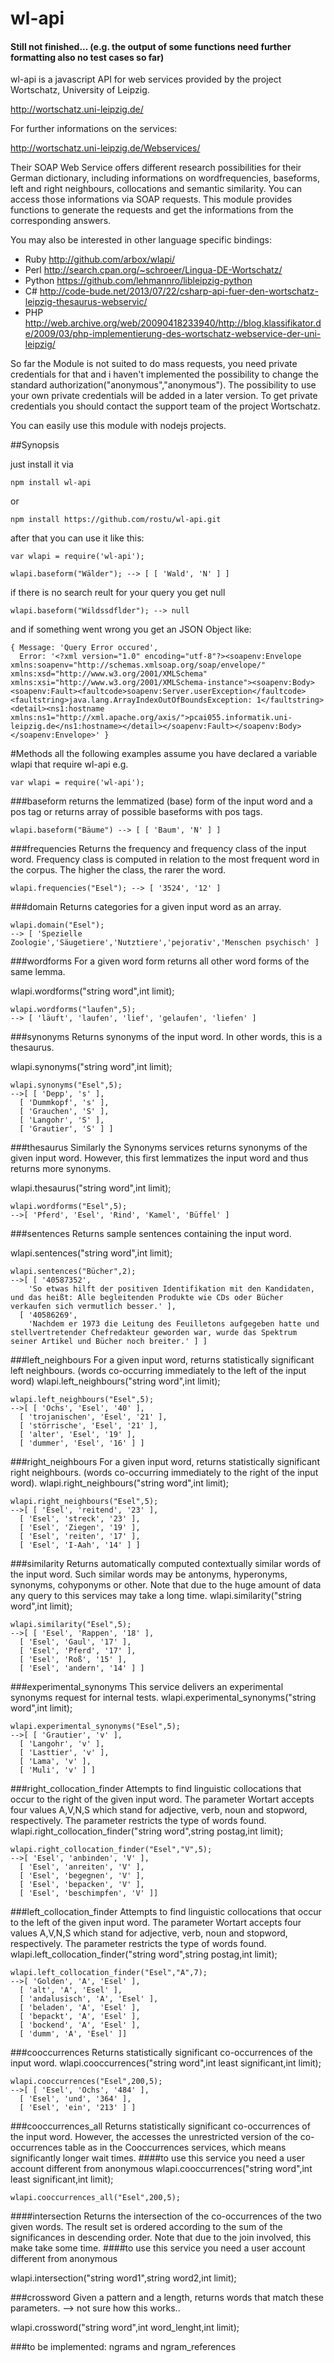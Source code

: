 # wl-api
#### Still not finished... (e.g. the output of some functions need further formatting also no test cases so far)

wl-api is a javascript API for web services provided by the project Wortschatz, University of Leipzig.

http://wortschatz.uni-leipzig.de/

For further informations on the services: 

http://wortschatz.uni-leipzig.de/Webservices/

Their SOAP Web Service offers different research possibilities for their German dictionary, including informations on wordfrequencies, baseforms, left and right neighbours, collocations and semantic similarity.
You can access those informations via SOAP requests.
This module provides functions to generate the requests and get the informations from the corresponding answers.

You may also
be interested in other language specific bindings:

* Ruby http://github.com/arbox/wlapi/
* Perl http://search.cpan.org/~schroeer/Lingua-DE-Wortschatz/
* Python  https://github.com/lehmannro/libleipzig-python
* C#  http://code-bude.net/2013/07/22/csharp-api-fuer-den-wortschatz-leipzig-thesaurus-webservic/
* PHP http://web.archive.org/web/20090418233940/http://blog.klassifikator.de/2009/03/php-implementierung-des-wortschatz-webservice-der-uni-leipzig/

So far the Module is not suited to do mass requests, you need private credentials for that and i haven't implemented the possibility to change the standard authorization("anonymous","anonymous").
The possibility to use your own private credentials will be added in a later version.
To get private credentials you should contact the support team of the project Wortschatz.


You can easily use this module with nodejs projects.

##Synopsis

just install it via 
```
npm install wl-api
````
or
```
npm install https://github.com/rostu/wl-api.git
```

after that you can use it like this:

```
var wlapi = require('wl-api');

wlapi.baseform("Wälder"); --> [ [ 'Wald', 'N' ] ]
```
if there is no search reult for your query you get null
```
wlapi.baseform("Wildssdflder"); --> null
```
and if something went wrong you get an JSON Object like:
```
{ Message: 'Query Error occured',
  Error: '<?xml version="1.0" encoding="utf-8"?><soapenv:Envelope xmlns:soapenv="http://schemas.xmlsoap.org/soap/envelope/" xmlns:xsd="http://www.w3.org/2001/XMLSchema" xmlns:xsi="http://www.w3.org/2001/XMLSchema-instance"><soapenv:Body><soapenv:Fault><faultcode>soapenv:Server.userException</faultcode><faultstring>java.lang.ArrayIndexOutOfBoundsException: 1</faultstring><detail><ns1:hostname xmlns:ns1="http://xml.apache.org/axis/">pcai055.informatik.uni-leipzig.de</ns1:hostname></detail></soapenv:Fault></soapenv:Body></soapenv:Envelope>' }
```

#Methods
all the following examples assume you have declared a variable wlapi that require wl-api
e.g.
```
var wlapi = require('wl-api');
```

###baseform
returns the lemmatized (base) form of the input word and a pos tag or 
returns array of possible baseforms with pos tags.
```
wlapi.baseform("Bäume") --> [ [ 'Baum', 'N' ] ]
```

###frequencies
Returns the frequency and frequency class of the input word.
Frequency class is computed in relation to the most frequent word in the corpus.
The higher the class, the rarer the word.
```
wlapi.frequencies("Esel"); --> [ '3524', '12' ]
```

###domain
Returns categories for a given input word as an array.
```
wlapi.domain("Esel"); 
--> [ 'Spezielle Zoologie','Säugetiere','Nutztiere','pejorativ','Menschen psychisch' ]
```

###wordforms
For a given word form returns all other word forms of the same lemma.

wlapi.wordforms("string word",int limit); 
```
wlapi.wordforms("laufen",5); 
--> [ 'läuft', 'laufen', 'lief', 'gelaufen', 'liefen' ]
```

###synonyms
Returns synonyms of the input word. In other words, this is a thesaurus.

wlapi.synonyms("string word",int limit); 
```
wlapi.synonyms("Esel",5); 
-->[ [ 'Depp', 's' ],
  [ 'Dummkopf', 's' ],
  [ 'Grauchen', 'S' ],
  [ 'Langohr', 'S' ],
  [ 'Grautier', 'S' ] ]
```

###thesaurus
Similarly the Synonyms services returns synonyms of the given input word. However, this first lemmatizes the input word and thus returns more synonyms.

wlapi.thesaurus("string word",int limit); 
```
wlapi.wordforms("Esel",5); 
-->[ 'Pferd', 'Esel', 'Rind', 'Kamel', 'Büffel' ]
```

###sentences
Returns sample sentences containing the input word.

wlapi.sentences("string word",int limit); 
```
wlapi.sentences("Bücher",2); 
-->[ [ '40587352',
    'So etwas hilft der positiven Identifikation mit den Kandidaten, und das heißt: Alle begleitenden Produkte wie CDs oder Bücher verkaufen sich vermutlich besser.' ],
  [ '40586269',
    'Nachdem er 1973 die Leitung des Feuilletons aufgegeben hatte und stellvertretender Chefredakteur geworden war, wurde das Spektrum seiner Artikel und Bücher noch breiter.' ] ]
```

###left_neighbours
 For a given input word, returns statistically significant left neighbours. (words co-occurring immediately to the left of the input word)
 wlapi.left_neighbours("string word",int limit);
```
wlapi.left_neighbours("Esel",5); 
-->[ [ 'Ochs', 'Esel', '40' ],
  [ 'trojanischen', 'Esel', '21' ],
  [ 'störrische', 'Esel', '21' ],
  [ 'alter', 'Esel', '19' ],
  [ 'dummer', 'Esel', '16' ] ]
```
 
###right_neighbours
For a given input word, returns statistically significant right neighbours. (words co-occurring immediately to the right of the input word).
wlapi.right_neighbours("string word",int limit);
```
wlapi.right_neighbours("Esel",5); 
-->[ [ 'Esel', 'reitend', '23' ],
  [ 'Esel', 'streck', '23' ],
  [ 'Esel', 'Ziegen', '19' ],
  [ 'Esel', 'reiten', '17' ],
  [ 'Esel', 'I-Aah', '14' ] ]
```

###similarity
Returns automatically computed contextually similar words of the input word. Such similar words may be antonyms, hyperonyms, synonyms, cohyponyms or other. Note that due to the huge amount of data any query to this services may take a long time.
wlapi.similarity("string word",int limit);
```
wlapi.similarity("Esel",5); 
-->[ [ 'Esel', 'Rappen', '18' ],
  [ 'Esel', 'Gaul', '17' ],
  [ 'Esel', 'Pferd', '17' ],
  [ 'Esel', 'Roß', '15' ],
  [ 'Esel', 'andern', '14' ] ]
```

###experimental_synonyms
This service delivers an experimental synonyms request for internal tests.
wlapi.experimental_synonyms("string word",int limit);
```
wlapi.experimental_synonyms("Esel",5); 
-->[ [ 'Grautier', 'v' ],
  [ 'Langohr', 'v' ],
  [ 'Lasttier', 'v' ],
  [ 'Lama', 'v' ],
  [ 'Muli', 'v' ] ]
```

###right_collocation_finder
Attempts to find linguistic collocations that occur to the right of the given input word. The parameter Wortart accepts four values A,V,N,S which stand for adjective, verb, noun and stopword, respectively. The parameter restricts the type of words found.
wlapi.right_collocation_finder("string word",string postag,int limit); 
```
wlapi.right_collocation_finder("Esel","V",5); 
-->[ 'Esel', 'anbinden', 'V' ],
  [ 'Esel', 'anreiten', 'V' ],
  [ 'Esel', 'begegnen', 'V' ],
  [ 'Esel', 'bepacken', 'V' ],
  [ 'Esel', 'beschimpfen', 'V' ]]
```



###left_collocation_finder
Attempts to find linguistic collocations that occur to the left of the given input word. The parameter Wortart accepts four values A,V,N,S which stand for adjective, verb, noun and stopword, respectively. The parameter restricts the type of words found.
wlapi.left_collocation_finder("string word",string postag,int limit); 
```
wlapi.left_collocation_finder("Esel","A",7); 
-->[ 'Golden', 'A', 'Esel' ],
  [ 'alt', 'A', 'Esel' ],
  [ 'andalusisch', 'A', 'Esel' ],
  [ 'beladen', 'A', 'Esel' ],
  [ 'bepackt', 'A', 'Esel' ],
  [ 'bockend', 'A', 'Esel' ],
  [ 'dumm', 'A', 'Esel' ]]
```

###cooccurrences
Returns statistically significant co-occurrences of the input word.
wlapi.cooccurrences("string word",int least significant,int limit); 
```
wlapi.cooccurrences("Esel",200,5); 
-->[ [ 'Esel', 'Ochs', '484' ],
  [ 'Esel', 'und', '364' ],
  [ 'Esel', 'ein', '213' ] ]
```

###cooccurrences_all
Returns statistically significant co-occurrences of the input word. However, the accesses the unrestricted version of the co-occurrences table as in the Cooccurrences services, which means significantly longer wait times.
####to use this service you need a user account different from anonymous
wlapi.cooccurrences("string word",int least significant,int limit); 
```
wlapi.cooccurrences_all("Esel",200,5); 
```

####intersection
Returns the intersection of the co-occurrences of the two given words. The result set is ordered according to the sum of the significances in descending order. Note that due to the join involved, this make take some time.
####to use this service you need a user account different from anonymous

wlapi.intersection("string word1",string word2,int limit); 


###crossword
Given a pattern and a length, returns words that match these parameters.
--> not sure how this works..

wlapi.crossword("string word",int word_lenght,int limit); 

###to be implemented: ngrams and ngram_references
